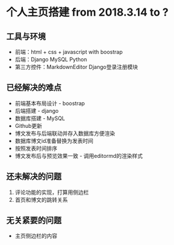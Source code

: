 # 个人主页搭建 from 2018.3.14 to ?

## 工具与环境
* 前端：html + css + javascript with boostrap
* 后端：Django MySQL Python
* 第三方控件：MarkdownEditor Django登录注册模块

## 已经解决的难点
- 前端基本布局设计 - boostrap
- 后端搭建 - django
- 数据库搭建 - MySQL
- Github更新
- 博文发布与后端联动并存入数据库方便渲染
- 数据库博文id准备替换为发表时间
- 按照发表时间排序
- 博文发布后与预览效果一致 - 调用editormd的渲染样式

## 还未解决的问题
1. 评论功能的实现，打算用侧边栏
2. 首页和博文的跳转关系

## 无关紧要的问题
- 主页侧边栏的内容
